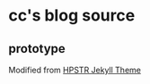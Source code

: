 # cc's blog source

## prototype

Modified from [HPSTR Jekyll Theme](https://mmistakes.github.io/hpstr-jekyll-theme/)

